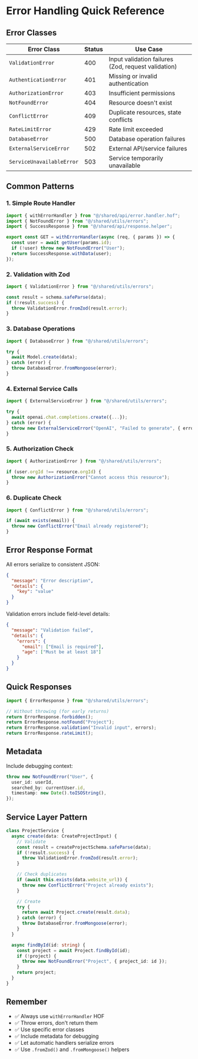 # Error Handling Quick Reference

## Error Classes

| Error Class | Status | Use Case |
|------------|--------|----------|
| `ValidationError` | 400 | Input validation failures (Zod, request validation) |
| `AuthenticationError` | 401 | Missing or invalid authentication |
| `AuthorizationError` | 403 | Insufficient permissions |
| `NotFoundError` | 404 | Resource doesn't exist |
| `ConflictError` | 409 | Duplicate resources, state conflicts |
| `RateLimitError` | 429 | Rate limit exceeded |
| `DatabaseError` | 500 | Database operation failures |
| `ExternalServiceError` | 502 | External API/service failures |
| `ServiceUnavailableError` | 503 | Service temporarily unavailable |

## Common Patterns

### 1. Simple Route Handler

```typescript
import { withErrorHandler } from "@/shared/api/error.handler.hof";
import { NotFoundError } from "@/shared/utils/errors";
import { SuccessResponse } from "@/shared/api/response.helper";

export const GET = withErrorHandler(async (req, { params }) => {
  const user = await getUser(params.id);
  if (!user) throw new NotFoundError("User");
  return SuccessResponse.withData(user);
});
```

### 2. Validation with Zod

```typescript
import { ValidationError } from "@/shared/utils/errors";

const result = schema.safeParse(data);
if (!result.success) {
  throw ValidationError.fromZod(result.error);
}
```

### 3. Database Operations

```typescript
import { DatabaseError } from "@/shared/utils/errors";

try {
  await Model.create(data);
} catch (error) {
  throw DatabaseError.fromMongoose(error);
}
```

### 4. External Service Calls

```typescript
import { ExternalServiceError } from "@/shared/utils/errors";

try {
  await openai.chat.completions.create({...});
} catch (error) {
  throw new ExternalServiceError("OpenAI", "Failed to generate", { error });
}
```

### 5. Authorization Check

```typescript
import { AuthorizationError } from "@/shared/utils/errors";

if (user.orgId !== resource.orgId) {
  throw new AuthorizationError("Cannot access this resource");
}
```

### 6. Duplicate Check

```typescript
import { ConflictError } from "@/shared/utils/errors";

if (await exists(email)) {
  throw new ConflictError("Email already registered");
}
```

## Error Response Format

All errors serialize to consistent JSON:

```json
{
  "message": "Error description",
  "details": {
    "key": "value"
  }
}
```

Validation errors include field-level details:

```json
{
  "message": "Validation failed",
  "details": {
    "errors": {
      "email": ["Email is required"],
      "age": ["Must be at least 18"]
    }
  }
}
```

## Quick Responses

```typescript
import { ErrorResponse } from "@/shared/utils/errors";

// Without throwing (for early returns)
return ErrorResponse.forbidden();
return ErrorResponse.notFound("Project");
return ErrorResponse.validation("Invalid input", errors);
return ErrorResponse.rateLimit();
```

## Metadata

Include debugging context:

```typescript
throw new NotFoundError("User", {
  user_id: userId,
  searched_by: currentUser.id,
  timestamp: new Date().toISOString(),
});
```

## Service Layer Pattern

```typescript
class ProjectService {
  async create(data: CreateProjectInput) {
    // Validate
    const result = createProjectSchema.safeParse(data);
    if (!result.success) {
      throw ValidationError.fromZod(result.error);
    }

    // Check duplicates
    if (await this.exists(data.website_url)) {
      throw new ConflictError("Project already exists");
    }

    // Create
    try {
      return await Project.create(result.data);
    } catch (error) {
      throw DatabaseError.fromMongoose(error);
    }
  }

  async findById(id: string) {
    const project = await Project.findById(id);
    if (!project) {
      throw new NotFoundError("Project", { project_id: id });
    }
    return project;
  }
}
```

## Remember

- ✅ Always use `withErrorHandler` HOF
- ✅ Throw errors, don't return them
- ✅ Use specific error classes
- ✅ Include metadata for debugging
- ✅ Let automatic handlers serialize errors
- ✅ Use `.fromZod()` and `.fromMongoose()` helpers

